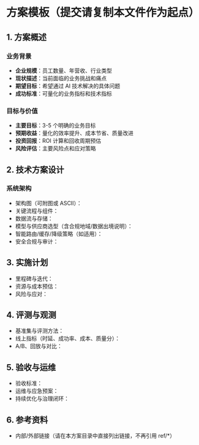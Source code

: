 # 方案模板（提交请复制本文件作为起点）

## 1. 方案概述

### 业务背景

- **企业规模**：员工数量、年营收、行业类型
- **现状描述**：当前面临的业务挑战和痛点
- **期望目标**：希望通过 AI 技术解决的具体问题
- **成功标准**：可量化的业务指标和技术指标

### 目标与价值

- **主要目标**：3-5 个明确的业务目标
- **预期收益**：量化的效率提升、成本节省、质量改进
- **投资回报**：ROI 计算和回收周期预估
- **风险评估**：主要风险点和应对策略

## 2. 技术方案设计

### 系统架构

- 架构图（可附图或 ASCII）：
- 关键流程与组件：
- 数据流与存储：
- 模型与供应商选型（含合规地域/数据出境说明）：
- 智能路由/缓存/降级策略（如适用）：
- 安全合规与审计：

## 3. 实施计划

- 里程碑与迭代：
- 资源与成本预估：
- 风险与应对：

## 4. 评测与观测

- 基准集与评测方法：
- 线上指标（时延、成功率、成本、质量分）：
- A/B、回放与对比：

## 5. 验收与运维

- 验收标准：
- 运维与应急预案：
- 持续优化与治理闭环：

## 6. 参考资料

- 内部/外部链接（请在本方案目录中直接列出链接，不再引用 ref/*）
